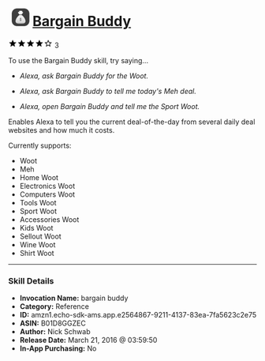 # &nbsp;<img src="skill_icon" alt="Bargain Buddy icon" width="36"> [Bargain Buddy](http://alexa.amazon.com/#skills/amzn1.echo-sdk-ams.app.e2564867-9211-4137-83ea-7fa5623c2e75)
![4 stars](../../images/ic_star_black_18dp_1x.png)![4 stars](../../images/ic_star_black_18dp_1x.png)![4 stars](../../images/ic_star_black_18dp_1x.png)![4 stars](../../images/ic_star_black_18dp_1x.png)![4 stars](../../images/ic_star_border_black_18dp_1x.png) 3

To use the Bargain Buddy skill, try saying...

* *Alexa, ask Bargain Buddy for the Woot.*

* *Alexa, ask Bargain Buddy to tell me today's Meh deal.*

* *Alexa, open Bargain Buddy and tell me the Sport Woot.*

Enables Alexa to tell you the current deal-of-the-day from several daily deal websites and how much it costs.

Currently supports:
- Woot
- Meh
- Home Woot
- Electronics Woot
- Computers Woot
- Tools Woot
- Sport Woot
- Accessories Woot
- Kids Woot
- Sellout Woot
- Wine Woot
- Shirt Woot

***

### Skill Details

* **Invocation Name:** bargain buddy
* **Category:** Reference
* **ID:** amzn1.echo-sdk-ams.app.e2564867-9211-4137-83ea-7fa5623c2e75
* **ASIN:** B01D8GGZEC
* **Author:** Nick Schwab
* **Release Date:** March 21, 2016 @ 03:59:50
* **In-App Purchasing:** No

